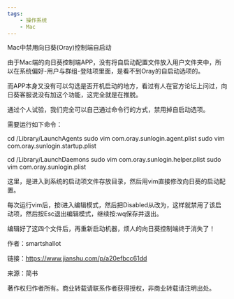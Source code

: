 ```yaml
---
tags:
    - 操作系统
    - Mac
---
```


Mac中禁用向日葵(Oray)控制端自启动

由于Mac端的向日葵控制端APP，没有将自启动配置文件放入用户文件夹中，所以在系统偏好-用户与群组-登陆项里面，是看不到Oray的自启动选项的。

而APP本身又没有可以勾选是否开机启动的地方，看过有人在官方论坛上问过，向日葵客服说没有加这个功能，这完全就是在推脱。

通过个人试验，我们完全可以自己通过命令行的方式，禁用掉自启动选项。

需要运行如下命令：

cd /Library/LaunchAgents
sudo vim com.oray.sunlogin.agent.plist
sudo vim com.oray.sunlogin.startup.plist

cd /Library/LaunchDaemons
sudo vim com.oray.sunlogin.helper.plist
sudo vim com.oray.sunlogin.plist


这里，是进入到系统的启动项文件存放目录，然后用vim直接修改向日葵的启动配置。

每次运行vim后，按i进入编辑模式，然后把<key>Disabled</key>从<false/>改为<true/>，这样就禁用了该启动项，然后按Esc退出编辑模式，继续按:wq保存并退出。

编辑好了这四个文件后，再重新启动机器，烦人的向日葵控制端终于消失了！





作者：smartshallot

链接：https://www.jianshu.com/p/a20efbcc61dd

来源：简书

著作权归作者所有。商业转载请联系作者获得授权，非商业转载请注明出处。

